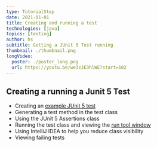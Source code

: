 ```yaml
---
type: TutorialStep
date: 2021-01-01
title: Creating and running a test
technologies: [java]
topics: [testing]
author: hs
subtitle: Getting a JUnit 5 Test running
thumbnail: ./thumbnail.png
longVideo:
  poster: ./poster_long.png
  url: https://youtu.be/we3zJE3hlWE?start=102
---
```


## Creating a running a Junit 5 Test
- Creating an [example JUnit 5 test](https://github.com/trishagee/junit5-showcase/blob/2a40f1715edecd50c638f6d6c1d0924c75002698/src/test/java/com/mechanitis/demo/junit5/ExampleTest.java)
- Generating a test method in the test class
- Using the JUnit 5 Assertions class
- Running the test class and viewing the [run tool window](https://www.jetbrains.com/help/idea/run-tool-window.html)
- Using IntelliJ IDEA to help you reduce class visibility
- Viewing failing tests

